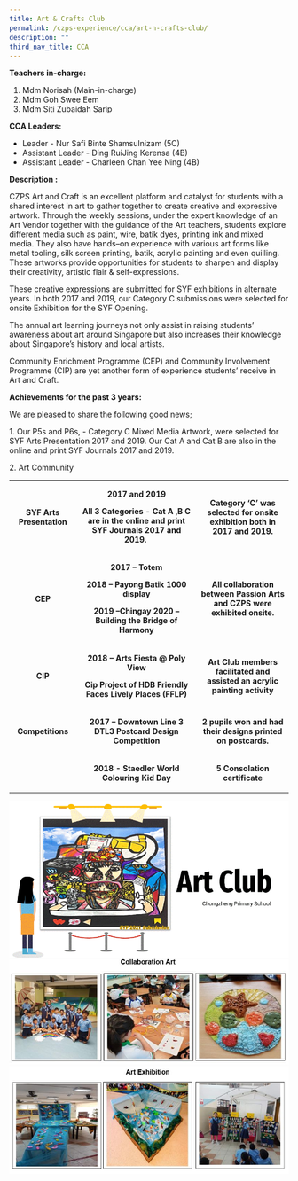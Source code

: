 ```yaml
---
title: Art & Crafts Club
permalink: /czps-experience/cca/art-n-crafts-club/
description: ""
third_nav_title: CCA
---
```

<p><strong>Teachers in-charge:</strong></p>
<ol>
<li>Mdm Norisah (Main-in-charge)</li>
<li>Mdm Goh Swee Eem</li>
<li>Mdm Siti Zubaidah Sarip</li>
</ol>
<p><strong>CCA Leaders:</strong></p>
<ul>
<li>Leader - Nur Safi Binte Shamsulnizam (5C)</li>
<li>Assistant Leader - Ding RuiJing Kerensa (4B)</li>
<li>Assistant Leader - Charleen Chan Yee Ning (4B)</li>
</ul>
<p><strong>Description :</strong></p>
<p>CZPS Art and Craft is an excellent platform and catalyst for students with a shared interest in art to gather together to create creative and expressive artwork. Through the weekly sessions, under the expert knowledge of an Art Vendor together with the guidance of the Art teachers, students explore different media such as paint, wire, batik dyes, printing ink and mixed media. They also have hands&ndash;on experience with various art forms like metal tooling, silk screen printing, batik, acrylic painting and even quilling. These artworks provide opportunities for students to sharpen and display their creativity, artistic flair &amp; self-expressions.</p>
<p>These creative expressions are submitted for SYF exhibitions in alternate years. In both 2017 and 2019, our Category C submissions were selected for onsite Exhibition for the SYF Opening.</p>
<p>The annual art learning journeys not only assist in raising students&rsquo; awareness about art around Singapore but also increases their knowledge about Singapore&rsquo;s history and local artists.</p>
<p>Community Enrichment Programme (CEP) and Community Involvement Programme (CIP) are yet another form of experience students&rsquo; receive in Art and Craft.&nbsp;</p>
<p><strong>Achievements for the past 3 years:&nbsp;</strong></p>
<p>We are pleased to share the following good news;</p>
<p>1. Our P5s and P6s, - Category C Mixed Media Artwork, were selected for SYF Arts Presentation 2017 and 2019. Our Cat A and Cat B are also in the online and print SYF Journals 2017 and 2019.</p>
<p>2. Art Community</p>
<table>
<tbody>
<tr>
<td style="text-align: center;" width="119">
<p><strong>SYF Arts Presentation</strong></p>
</td>
<td style="text-align: center;" width="302">
<p><strong>2017 and 2019</strong></p>
<p><strong>All 3 Categories -&nbsp;Cat A ,B C are in the online and print SYF Journals 2017 and 2019.&nbsp;</strong></p>
</td>
<td style="text-align: center;" width="203">
<p><strong>Category &lsquo;C&rsquo; was selected for onsite exhibition both in 2017 and 2019.</strong></p>
</td>
</tr>
<tr>
<td style="text-align: center;" width="119">
<p><strong>CEP</strong></p>
</td>
<td style="text-align: center;" width="302">
<p><strong>2017 &ndash; Totem</strong></p>
<p><strong>2018 &ndash; Payong Batik 1000 display</strong></p>
<p><strong>2019 &ndash;Chingay 2020 &ndash; Building the Bridge of Harmony</strong></p>
</td>
<td style="text-align: center;" width="203">
<p><strong>All collaboration between Passion Arts and CZPS were exhibited onsite.</strong></p>
</td>
</tr>
<tr>
<td style="text-align: center;" width="119">
<p><strong>CIP</strong></p>
</td>
<td style="text-align: center;" width="302">
<p><strong>2018 &ndash; Arts Fiesta @ Poly View</strong></p>
<p><strong>Cip Project of HDB Friendly Faces Lively Places (FFLP)</strong></p>
</td>
<td style="text-align: center;" width="203">
<p><strong>Art Club members facilitated and assisted an acrylic painting activity</strong></p>
</td>
</tr>
<tr>
<td style="text-align: center;" width="119">
<p><strong>Competitions</strong></p>
</td>
<td style="text-align: center;" width="302">
<p><strong>2017 &ndash; Downtown Line 3 DTL3 Postcard Design Competition</strong></p>
</td>
<td style="text-align: center;" width="203">
<p><strong>2 pupils won and had their designs printed on postcards.</strong></p>
</td>
</tr>
<tr>
<td style="text-align: center;" width="119">
<p><strong>&nbsp;</strong></p>
</td>
<td style="text-align: center;" width="302">
<p><strong>2018 - Staedler World Colouring Kid Day</strong></p>
</td>
<td style="text-align: center;" width="203">
<p><strong>5 Consolation certificate</strong></p>
</td>
</tr>
</tbody>
</table>
<img src="/images/art1.gif"><br>
<img src="/images/art2.jpg">
<img src="/images/art3.jpg">